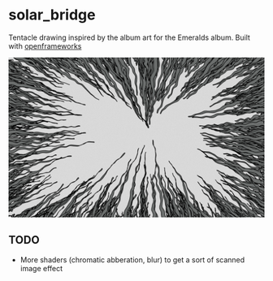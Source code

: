 # solar_bridge

Tentacle drawing inspired by the album art for the Emeralds album. Built with [openframeworks](http://openframeworks.cc/)

![screenshot.](ss.png)

## TODO

- More shaders (chromatic abberation, blur) to get a sort of scanned image effect
